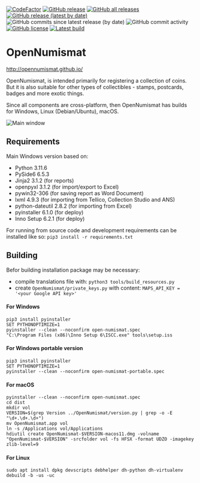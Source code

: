 [![CodeFactor](https://www.codefactor.io/repository/github/opennumismat/open-numismat/badge)](https://www.codefactor.io/repository/github/opennumismat/open-numismat)
[![GitHub release](https://img.shields.io/github/release/opennumismat/open-numismat.svg)](https://github.com/opennumismat/open-numismat/releases/)
[![GitHub all releases](https://img.shields.io/github/downloads/opennumismat/open-numismat/total.svg)](https://hanadigital.github.io/grev/?user=OpenNumismat&repo=open-numismat)
[![GitHub release (latest by date)](https://img.shields.io/github/downloads/opennumismat/open-numismat/latest/total.svg)](https://hanadigital.github.io/grev/?user=OpenNumismat&repo=open-numismat)
![GitHub commits since latest release (by date)](https://img.shields.io/github/commits-since/OpenNumismat/open-numismat/latest)
![GitHub commit activity](https://img.shields.io/github/commit-activity/m/OpenNumismat/open-numismat)
[![GitHub license](https://img.shields.io/github/license/opennumismat/open-numismat.svg)](https://github.com/opennumismat/open-numismat/blob/master/COPYING)
[![Latest build](https://github.com/OpenNumismat/ImageEditor/actions/workflows/snapshot.yml/badge.svg)](https://github.com/OpenNumismat/open-numismat/releases/tag/latest)


# OpenNumismat
http://opennumismat.github.io/

OpenNumismat, is intended primarily for registering a collection of coins. But
it is also suitable for other types of collectibles - stamps, postcards, badges
and more exotic things.

Since all components are cross-platform, then OpenNumismat has builds for
Windows, Linux (Debian/Ubuntu), macOS.

![Main window](http://opennumismat.github.io/images/screenMain.png)

## Requirements
Main Windows version based on:
* Python 3.11.6
* PySide6 6.5.3
* Jinja2 3.1.2 (for reports)
* openpyxl 3.1.2 (for import/export to Excel)
* pywin32-306 (for saving report as Word Document)
* lxml 4.9.3 (for importing from Tellico, Collection Studio and ANS)
* python-dateutil 2.8.2 (for importing from Excel)
* pyinstaller 6.1.0 (for deploy)
* Inno Setup 6.2.1 (for deploy)

For running from source code and development requirements can be installed like so:
`pip3 install -r requirements.txt`

## Building
Befor building installation package may be necessary:
* compile translations file with: `python3 tools/build_resources.py`
* create `OpenNumismat/private_keys.py` with content: `MAPS_API_KEY = '<your Google API key>'`

#### For Windows
    pip3 install pyinstaller
    SET PYTHONOPTIMIZE=1
    pyinstaller --clean --noconfirm open-numismat.spec
    "C:\Program Files (x86)\Inno Setup 6\ISCC.exe" tools\setup.iss

#### For Windows portable version
    pip3 install pyinstaller
    SET PYTHONOPTIMIZE=1
    pyinstaller --clean --noconfirm open-numismat-portable.spec

#### For macOS
    pyinstaller --clean --noconfirm open-numismat.spec
    cd dist
    mkdir vol
    VERSION=$(grep Version ../OpenNumismat/version.py | grep -o -E "\d+.\d+.\d+")
    mv OpenNumismat.app vol
    ln -s /Applications vol/Applications
    hdiutil create OpenNumismat-$VERSION-macos11.dmg -volname "OpenNumismat-$VERSION" -srcfolder vol -fs HFSX -format UDZO -imagekey zlib-level=9

#### For Linux
    sudo apt install dpkg devscripts debhelper dh-python dh-virtualenv
    debuild -b -us -uc
